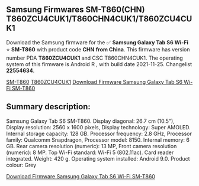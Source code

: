 <h2>Samsung Firmwares SM-T860(CHN) T860ZCU4CUK1/T860CHN4CUK1/T860ZCU4CUK1</h2>
Download the Samsung firmware for the ✅ <strong>Samsung Galaxy Tab S6 Wi-Fi </strong> ⭐ <strong>SM-T860</strong> with product code <strong>CHN</strong> <strong> from China</strong>. This firmware has version number PDA <strong>T860ZCU4CUK1</strong> and CSC T860CHN4CUK1. The operating system of this firmware is Android R , with build date 2021-11-25. Changelist <strong>22554634</strong>.


[SM-T860](https://samfirm.shop/samsung/model/SM-T860)
[T860ZCU4CUK1](https://samfirm.shop/samsung/pda/T860ZCU4CUK1)
[Download Firmware Samsung Galaxy Tab S6 Wi-Fi SM-T860](https://samfirm.shop/samsung/firmware/477693)
<h2>Summary description:</h2>
<p>Samsung Galaxy Tab S6 SM-T860. Display diagonal: 26.7 cm (10.5"), Display resolution: 2560 x 1600 pixels, Display technology: Super AMOLED. Internal storage capacity: 128 GB. Processor frequency: 2.8 GHz, Processor family: Qualcomm Snapdragon, Processor model: 8150. Internal memory: 6 GB. Rear camera resolution (numeric): 13 MP, Front camera resolution (numeric): 8 MP. Top Wi-Fi standard: Wi-Fi 5 (802.11ac). Card reader integrated. Weight: 420 g. Operating system installed: Android 9.0. Product colour: Grey</p>


[Download Firmware Samsung Galaxy Tab S6 Wi-Fi SM-T860](https://samfirm.shop/samsung/firmware/477693)
